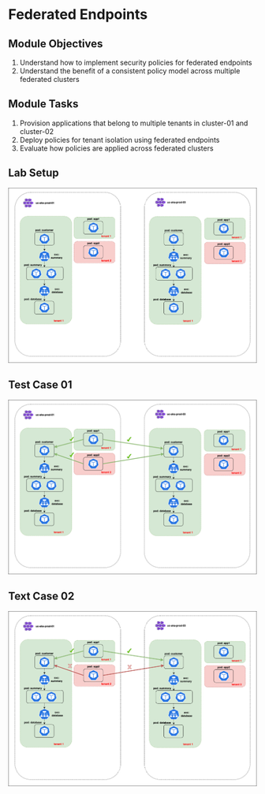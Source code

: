 
# Federated Endpoints

## Module Objectives

1. Understand how to implement security policies for federated endpoints
2. Understand the benefit of a consistent policy model across multiple federated clusters

## Module Tasks

1. Provision applications that belong to multiple tenants in cluster-01 and cluster-02
2. Deploy policies for tenant isolation using federated endpoints
3. Evaluate how policies are applied across federated clusters

## Lab Setup

![Lab Setup](images/federatedendpointsapps.png)


## Test Case 01

![federated endpoints test01](images/federated-endpoints-test01.png)

## Text Case 02

![Lab Setup](images/federated-endpoints-test02.png)
